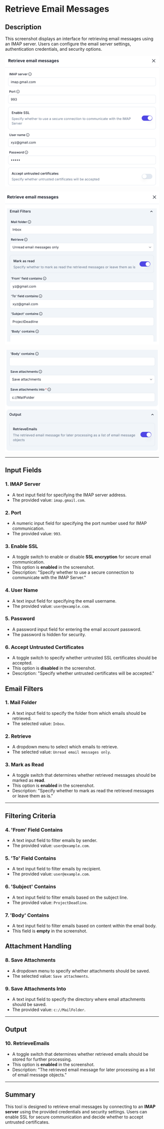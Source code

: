 # Retrieve Email Messages

## **Description**

This screenshot displays an interface for retrieving email messages using an IMAP server. Users can configure the email server settings, authentication credentials, and security options.

![alt text](retrieve-email-messages.png)

![alt text](retrieve-email-messages2-1.png)

![alt text](retrieve-email-messages3-1.png)

---

## **Input Fields**

### **1. IMAP Server**

- A text input field for specifying the IMAP server address.
- The provided value: `imap.gmail.com`.

### **2. Port**

- A numeric input field for specifying the port number used for IMAP communication.
- The provided value: `993`.

### **3. Enable SSL**

- A toggle switch to enable or disable **SSL encryption** for secure email communication.
- This option is **enabled** in the screenshot.
- Description: "Specify whether to use a secure connection to communicate with the IMAP Server."

### **4. User Name**

- A text input field for specifying the email username.
- The provided value: `user@example.com`.

### **5. Password**

- A password input field for entering the email account password.
- The password is hidden for security.

### **6. Accept Untrusted Certificates**

- A toggle switch to specify whether untrusted SSL certificates should be accepted.
- This option is **disabled** in the screenshot.
- Description: "Specify whether untrusted certificates will be accepted."

## **Email Filters**

### **1. Mail Folder**

- A text input field to specify the folder from which emails should be retrieved.
- The selected value: `Inbox`.

### **2. Retrieve**

- A dropdown menu to select which emails to retrieve.
- The selected value: `Unread email messages only`.

### **3. Mark as Read**

- A toggle switch that determines whether retrieved messages should be marked as **read**.
- This option is **enabled** in the screenshot.
- Description: "Specify whether to mark as read the retrieved messages or leave them as is."

---

## **Filtering Criteria**

### **4. 'From' Field Contains**

- A text input field to filter emails by sender.
- The provided value: `user@example.com`.

### **5. 'To' Field Contains**

- A text input field to filter emails by recipient.
- The provided value: `user@example.com`.

### **6. 'Subject' Contains**

- A text input field to filter emails based on the subject line.
- The provided value: `ProjectDeadline`.

### **7. 'Body' Contains**

- A text input field to filter emails based on content within the email body.
- This field is **empty** in the screenshot.

## **Attachment Handling**

### **8. Save Attachments**

- A dropdown menu to specify whether attachments should be saved.
- The selected value: `Save attachments`.

### **9. Save Attachments Into**

- A text input field to specify the directory where email attachments should be saved.
- The provided value: `c://MailFolder`.

---

## **Output**

### **10. RetrieveEmails**

- A toggle switch that determines whether retrieved emails should be stored for further processing.
- This option is **enabled** in the screenshot.
- Description: "The retrieved email message for later processing as a list of email message objects."

---

## **Summary**

This tool is designed to retrieve email messages by connecting to an **IMAP server** using the provided credentials and security settings. Users can enable SSL for secure communication and decide whether to accept untrusted certificates.
